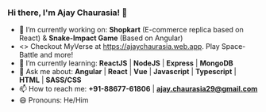 ### Hi there, I'm Ajay Chaurasia! 👋

- 🔭 I’m currently working on: **Shopkart** (E-commerce replica based on React) & **Snake-Impact Game** (Based on Angular)
- <> Checkout MyVerse at https://ajaychaurasia.web.app. Play Space-Battle and more!
- 🌱 I’m currently learning: **ReactJS** | **NodeJS** | **Express** | **MongoDB**
- 💬 Ask me about: **Angular** | **React** | **Vue** | **Javascript** | **Typescript** | **HTML** | **SASS/CSS**
- 📫 How to reach me: **+91-88677-61806** | **ajay.chaurasia29@gmail.com**
- 😄 Pronouns: He/Him
